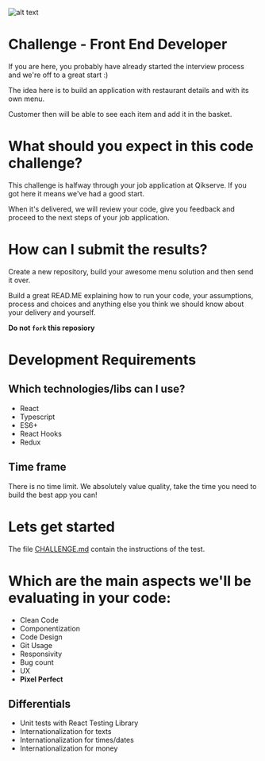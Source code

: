 ![alt text](https://qikserve.com/wp-content/uploads/2021/11/Blue-Logo.png)
# Challenge - Front End Developer
If you are here, you probably have already started the interview process and we're off to a great start :)

The idea here is to build an application with restaurant details and with its own menu.

Customer then will be able to see each item and add it in the basket.

# What should you expect in this code challenge?
This challenge is halfway through your job application at Qikserve. If you got here it means we've had a good start.

When it's delivered, we will review your code, give you feedback and proceed to the next steps of your job application.

# How can I submit the results?
Create a new repository, build your awesome menu solution and then send it over.

Build a great READ.ME explaining how to run your code, your assumptions, process and choices and anything else you think we should know about your delivery and yourself.

**Do not `fork` this reposiory**




# Development Requirements
## Which technologies/libs can I use?
- React
- Typescript
- ES6+
- React Hooks
- Redux


## Time frame
There is no time limit. We absolutely value quality, take the time you need to build the best app you can! 


# Lets get started
The file [CHALLENGE.md](CHALLENGE.md) contain the instructions of the test.

# Which are the main aspects we'll be evaluating in your code:
- Clean Code
- Componentization
- Code Design
- Git Usage
- Responsivity
- Bug count
- UX
- **Pixel Perfect**

## Differentials
- Unit tests with React Testing Library
- Internationalization for texts
- Internationalization for times/dates
- Internationalization for money

